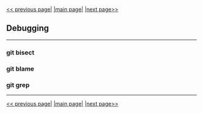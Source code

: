 [<< previous page|](./06_inspection_and_comparison.md) [|main page|](./../README.md) [|next page>>](./08_patching.md)

## Debugging

---

### git bisect
### git blame
### git grep


---

[<< previous page|](./06_inspection_and_comparison.md) [|main page|](./../README.md) [|next page>>](./08_patching.md)